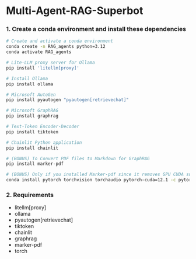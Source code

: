 # Multi-Agent-RAG-Superbot

### 1. Create a conda environment and install these dependencies

```bash
# Create and activate a conda environment
conda create -n RAG_agents python=3.12
conda activate RAG_agents

# Lite-LLM proxy server for Ollama
pip install 'litellm[proxy]'

# Install Ollama
pip install ollama

# Microsoft AutoGen
pip install pyautogen "pyautogen[retrievechat]" 

# Microsoft GraphRAG
pip install graphrag

# Text-Token Encoder-Decoder
pip install tiktoken

# Chainlit Python application
pip install chainlit

# (BONUS) To Convert PDF files to Markdown for GraphRAG 
pip install marker-pdf

# (BONUS) Only if you installed Marker-pdf since it removes GPU CUDA support by default
conda install pytorch torchvision torchaudio pytorch-cuda=12.1 -c pytorch -c nvidia
```

### 2. Requirements

- litellm[proxy]
- ollama
- pyautogen[retrievechat]
- tiktoken
- chainlit
- graphrag
- marker-pdf
- torch


